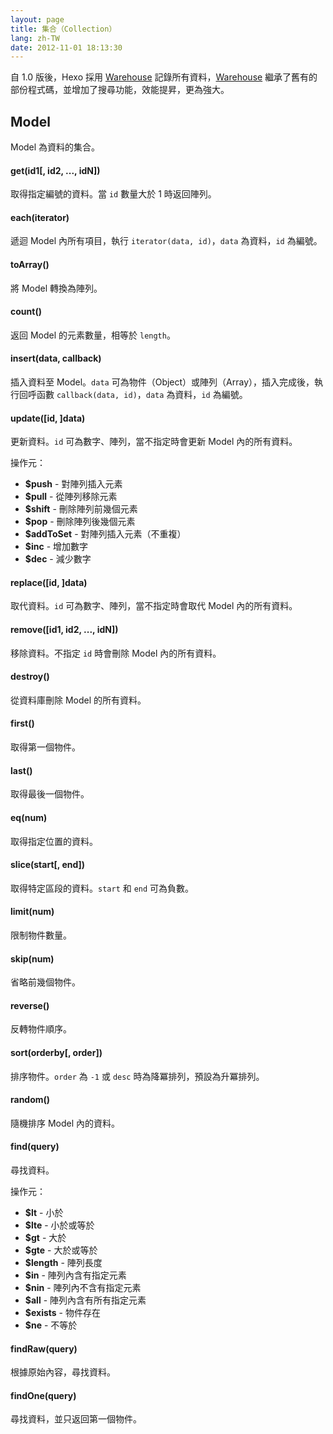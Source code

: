 ```yaml
---
layout: page
title: 集合（Collection）
lang: zh-TW
date: 2012-11-01 18:13:30
---
```


自 1.0 版後，Hexo 採用 [Warehouse][1] 記錄所有資料，[Warehouse][1] 繼承了舊有的部份程式碼，並增加了搜尋功能，效能提昇，更為強大。

[1]: https://github.com/tommy351/warehouse

<a name="model>"></a>
## Model

Model 為資料的集合。

#### get(id1[, id2, ..., idN])

取得指定編號的資料。當 `id` 數量大於 1 時返回陣列。

#### each(iterator)

遞迴 Model 內所有項目，執行 `iterator(data, id)`，`data` 為資料，`id` 為編號。

#### toArray()

將 Model 轉換為陣列。

#### count()

返回 Model 的元素數量，相等於 `length`。

#### insert(data, callback)

插入資料至 Model。`data` 可為物件（Object）或陣列（Array），插入完成後，執行回呼函數 `callback(data, id)`，`data` 為資料，`id` 為編號。

#### update([id, ]data)

更新資料。`id` 可為數字、陣列，當不指定時會更新 Model 內的所有資料。

操作元：

- **$push** - 對陣列插入元素
- **$pull** - 從陣列移除元素
- **$shift** - 刪除陣列前幾個元素
- **$pop** - 刪除陣列後幾個元素
- **$addToSet** - 對陣列插入元素（不重複）
- **$inc** - 增加數字
- **$dec** - 減少數字

#### replace([id, ]data)

取代資料。`id` 可為數字、陣列，當不指定時會取代 Model 內的所有資料。

#### remove([id1, id2, ..., idN])

移除資料。不指定 `id` 時會刪除 Model 內的所有資料。

#### destroy()

從資料庫刪除 Model 的所有資料。

#### first()

取得第一個物件。

#### last()

取得最後一個物件。

#### eq(num)

取得指定位置的資料。

#### slice(start[, end])

取得特定區段的資料。`start` 和 `end` 可為負數。

#### limit(num)

限制物件數量。

#### skip(num)

省略前幾個物件。

#### reverse()

反轉物件順序。

#### sort(orderby[, order])

排序物件。`order` 為 `-1` 或 `desc` 時為降冪排列，預設為升冪排列。

#### random()

隨機排序 Model 內的資料。

#### find(query)

尋找資料。

操作元：

- **$lt** - 小於
- **$lte** - 小於或等於
- **$gt** - 大於
- **$gte** - 大於或等於
- **$length** - 陣列長度
- **$in** - 陣列內含有指定元素
- **$nin** - 陣列內不含有指定元素
- **$all** - 陣列內含有所有指定元素
- **$exists** - 物件存在
- **$ne** - 不等於

#### findRaw(query)

根據原始內容，尋找資料。

#### findOne(query)

尋找資料，並只返回第一個物件。